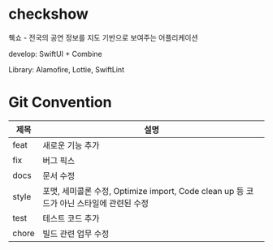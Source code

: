 # checkshow
췍쇼 - 전국의 공연 정보를 지도 기반으로 보여주는 어플리케이션

develop: SwiftUI + Combine

Library: Alamofire, Lottie, SwiftLint

# Git Convention
|제목|설명|
|---|---|
|feat|새로운 기능 추가|
|fix|버그 픽스|
|docs|문서 수정|
|style|포맷, 세미콜론 수정, Optimize import, Code clean up 등 코드가 아닌 스타일에 관련된 수정 |
|test|테스트 코드 추가|
|chore|빌드 관련 업무 수정|
